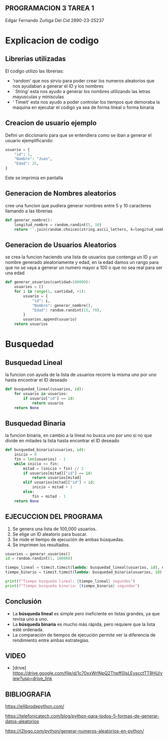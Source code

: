 ## PROGRAMACION 3 TAREA 1

Edgar Fernando Zuñiga Del Cid 2890-23-25237

# Explicacion de codigo 

## Librerias utilizadas 

El codigo utilizo las librerias:
- 'random' que nos sirvio para poder crear los numeros aleatorios que nos ayudaban a generar el ID y los nombres
- ´ String' esta nos ayudo a generar los nombres utilizando las letras mayusculas y minisculas
- ' Timeit' esta nos ayudo a poder controlar los tiempos que demoraba la maquina en ejecutar el codigo ya sea de forma lineal o forma binaria 

## Creacion de usuario ejemplo

Defini un diccionario para que se entendiera como se iban a generar el usuario ejemplificando:


```python
usuario = {
    "id": 1,
    "Nombre": "Juan",
    "Edad": 25,
}
```

Este se imprimia en pantalla 


## Generacion de Nombres aleatorios 

cree una funcion que pudiera generar nombres entre 5 y 10 caracteres llamando a las librerias 

```python
def generar_nombre():
    longitud_nombre = random.randint(5, 10)
    return ''.join(random.choices(string.ascii_letters, k=longitud_nombre))
```


## Generacion de Usuarios Aleatorios 

se crea la funcion haciendo una lista de usuarios que contenga un ID y un nombre generado aleatoriamente y edad, en la edad damos un rango para que no se vaya a generar un numero mayor a 100 o que no sea real para ser una edad

```python
def generar_usuarios(cantidad=100000):
    usuarios = []
    for i in range(1, cantidad, +1):
        usuario = {
            "id": i,
            "Nombre": generar_nombre(),
            "Edad": random.randint(15, 70),
        }
        usuarios.append(usuario)
    return usuarios
```
# Busquedad 

## Busquedad Lineal 

la funcion con ayuda de la lista de usuarios recorre la misma uno por uno hasta encontrar el ID deseado 

```python
def busquedad_lineal(usuarios, id):
    for usuario in usuarios:
        if usuario["id"] == id:
            return usuario
    return None
```

## Busquedad Binaria 

la funcion binaria, en cambio a la lineal no busca uno por uno si no que divide en mitades la lista hasta encontrar el ID deseado

```python
def busquedad_binaria(usuarios, id):
    inicio = 0
    fin = len(usuarios) - 1
    while inicio <= fin:
        mitad = (inicio + fin) // 2
        if usuarios[mitad]["id"] == id:
            return usuarios[mitad]
        elif usuarios[mitad]["id"] < id:
            inicio = mitad + 1
        else:
            fin = mitad - 1
    return None
```
## EJECUCCION DEL PROGRAMA 
1. Se genera una lista de 100,000 usuarios.
2. Se elige un ID aleatorio para buscar.
3. Se mide el tiempo de ejecución de ambas búsquedas.
4. Se imprimen los resultados.

```python
usuarios = generar_usuarios()
id = random.randint(1, 100000)

tiempo_lineal = timeit.timeit(lambda: busquedad_lineal(usuarios, id), number=1)
tiempo_binario = timeit.timeit(lambda: busquedad_binaria(usuarios, id), number=1)

print(f"Tiempo busqueda lineal: {tiempo_lineal} segundos")
print(f"Tiempo busqueda binaria: {tiempo_binario} segundos")
```

## Conclusión

- La **búsqueda lineal** es simple pero ineficiente en listas grandes, ya que revisa uno a uno.
- La **búsqueda binaria** es mucho más rápida, pero requiere que la lista esté ordenada.
- La comparación de tiempos de ejecución permite ver la diferencia de rendimiento entre ambas estrategias.

## VIDEO

- [drive] https://drive.google.com/file/d/1c70xxWrlNpQ2Thpff0lsLEyscctTT9HU/view?usp=drive_link


## BIBLIOGRAFIA 

https://ellibrodepython.com/

https://telefonicatech.com/blog/python-para-todos-5-formas-de-generar-datos-aleatorios

https://j2logo.com/python/generar-numeros-aleatorios-en-python/

